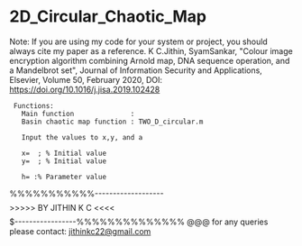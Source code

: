 # 2D_Circular_Chaotic_Map
 
 Note: If you are using my code for your system or project, you should always cite my paper as a reference. K C.Jithin, SyamSankar, "Colour image encryption algorithm combining Arnold map, DNA sequence operation, and a Mandelbrot set", Journal of Information Security and Applications, Elsevier, Volume 50, February 2020, DOI: https://doi.org/10.1016/j.jisa.2019.102428

     Functions:
       Main function              :
       Basin chaotic map function : TWO_D_circular.m
       
       Input the values to x,y, and a
       
       x=  ; % Initial value
       y=  ; % Initial value
       
       h= :% Parameter value



 %%%%%%%%%%%-------------------$$$$$$$$>>>>> BY JITHIN K C <<<<$$$$$$$$$-----------------%%%%%%%%%%%%%% @@@ for any queries please 
 contact: jithinkc22@gmail.com
